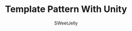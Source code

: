 ---
layout: post
title:  "Template Pattern With Unity"
author: SWeetJelly
categories: [ c#, design pattern, unity ]
image: assets/images/5.jpg
featured: true
---